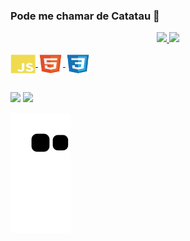 ### Pode me chamar de Catatau 👋

<div align="center">
  <a href="https://github.com/taisbronca">
  <img height="150em" src="https://github-readme-stats.vercel.app/api?username=taisbronca&show_icons=true&theme=dracula&include_all_commits=true&count_private=true"/>
  <img height="150em" src="https://github-readme-stats.vercel.app/api/top-langs/?username=taisbronca&layout=compact&langs_count=7&theme=dracula"/>
</div>

  <div style="display: inline_block"><br>
  <img align="center" alt="catatau-Js" height="30" width="40" src="https://raw.githubusercontent.com/devicons/devicon/master/icons/javascript/javascript-plain.svg">
  <img align="center" alt="catatau-HTML" height="30" width="40" src="https://raw.githubusercontent.com/devicons/devicon/master/icons/html5/html5-original.svg">
  <img align="center" alt="catatau-CSS" height="30" width="40" src="https://raw.githubusercontent.com/devicons/devicon/master/icons/css3/css3-original.svg">
</div>
  
  ##
 
<div> 
  <a href = "mailto:taisbronca@gmail.com"><img src="https://img.shields.io/badge/-Gmail-%23333?style=for-the-badge&logo=gmail&logoColor=white" target="_blank"></a>
  <a href="https://www.linkedin.com/in/tais-bronca" target="_blank"><img src="https://img.shields.io/badge/-LinkedIn-%230077B5?style=for-the-badge&logo=linkedin&logoColor=white" target="_blank"></a> 
 
  ![Snake animation](https://github.com/taisbronca/taisbronca/blob/output/github-contribution-grid-snake.svg)
 
</div>
